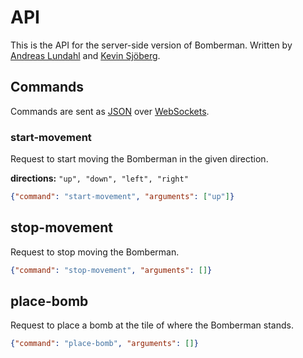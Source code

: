 # API

This is the API for the server-side version of Bomberman. Written by [Andreas
Lundahl](https://github.com/andreaslundahl) and [Kevin
Sjöberg](https://github.com/kevinsjoberg).

## Commands

Commands are sent as [JSON](http://json.org/) over
[WebSockets](https://developer.mozilla.org/en-US/docs/WebSockets).

### start-movement

Request to start moving the Bomberman in the given direction.

**directions:** `"up", "down", "left", "right"`

```json
{"command": "start-movement", "arguments": ["up"]}
```

## stop-movement

Request to stop moving the Bomberman.

```json
{"command": "stop-movement", "arguments": []}
```

## place-bomb

Request to place a bomb at the tile of where the Bomberman stands.

```json
{"command": "place-bomb", "arguments": []}
```
